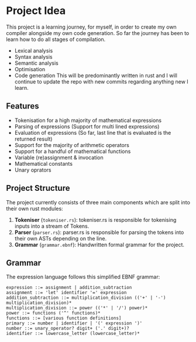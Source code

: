 # Project Idea
This project is a learning journey, for myself, in order to create my own compiler alongside my own code generation. So far the journey has been to learn how to do all stages of compilation. 
- Lexical analysis
- Syntax analysis 
- Semantic analysis
- Optimisation
- Code generation 
This will be predominantly written in rust and I will continue to update the repo with new commits regarding anything new I learn.

## Features
- Tokenisation for a high majority of mathematical expressions 
- Parsing of expressions (Support for multi lined expressions)
- Evaluation of expressions (So far, last line that is evaluated is the returned result)
- Support for the majority of arithmetic operators 
- Support for a handful of mathematical functions 
- Variable (re)assignment & invocation 
- Mathematical constants 
- Unary oprators 

## Project Structure

The project currently consists of three main components which are split into their own rust modules:

1. **Tokeniser** (`tokeniser.rs`): tokeniser.rs is responsible for tokenising inputs into a stream of Tokens.
2. **Parser** (`parser.rs`): parser.rs is responsible for parsing the tokens into their own ASTs depending on the line.
3. **Grammar** (`grammar.ebnf`): Handwritten formal grammar for the project.

## Grammar

The expression language follows this simplified EBNF grammar:

```ebnf
expression ::= assignment | addition_subtraction
assignment ::= 'let' identifier '=' expression
addition_subtraction ::= multiplication_division (('+' | '-') multiplication_division)* 
multiplication_division ::= power (('*' | '/') power)* 
power ::= functions ('^' functions)*
functions ::= [various function definitions]
primary ::= number | identifier | '(' expression ')'
number ::= unary_operator? digit+ ('.' digit+)? 
identifier ::= lowercase_letter (lowercase_letter)*
